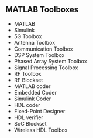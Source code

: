 ## MATLAB Toolboxes
- MATLAB
- Simulink
- 5G Toolbox
- Antenna Toolbox
- Communication Toolbox
- DSP System Toolbox
- Phased Array System Toolbox
- Signal Processing Toolbox
- RF Toolbox
- RF Blockset
- MATLAB coder
- Embedded Coder
- Simulink Coder
- HDL coder
- Fixed-Point Designer
- HDL verifier
- SoC Blockset
- Wireless HDL Toolbox

